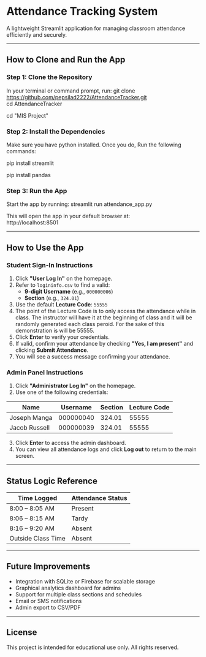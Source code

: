 # Attendance Tracking System

A lightweight Streamlit application for managing classroom attendance efficiently and securely.

---

## How to Clone and Run the App

### Step 1: Clone the Repository
In your terminal or command prompt, run:
git clone https://github.com/pepsilad2222/AttendanceTracker.git  
cd AttendanceTracker

cd "MIS Project"

### Step 2: Install the Dependencies
Make sure you have python installed. Once you do,
Run the following commands:

pip install streamlit

pip install pandas

### Step 3: Run the App
Start the app by running:
streamlit run attendance_app.py

This will open the app in your default browser at:  
http://localhost:8501

---

## How to Use the App

###  Student Sign-In Instructions

1. Click **"User Log In"** on the homepage.
2. Refer to `logininfo.csv` to find a valid:
   - **9-digit Username** (e.g., `000000006`)
   - **Section** (e.g., `324.01`)
3. Use the default **Lecture Code**: `55555`
4. The point of the Lecture Code is to only access the attendance while in class. The instructor will have it at the beginning of class and it will be randomly generated each class peroid. For the sake of this demonstration is will be 55555.
5. Click **Enter** to verify your credentials.
6. If valid, confirm your attendance by checking **"Yes, I am present"** and clicking **Submit Attendance**.
7. You will see a success message confirming your attendance.

### Admin Panel Instructions

1. Click **"Administrator Log In"** on the homepage.
2. Use one of the following credentials:

| Name          | Username    | Section  | Lecture Code |
|---------------|-------------|----------|---------------|
| Joseph Manga  | 000000040   | 324.01   | 55555         |
| Jacob Russell | 000000039   | 324.01   | 55555         |

3. Click **Enter** to access the admin dashboard.
4. You can view all attendance logs and click **Log out** to return to the main screen.

---

## Status Logic Reference

| Time Logged        | Attendance Status |
|--------------------|-------------------|
| 8:00 – 8:05 AM     | Present           |
| 8:06 – 8:15 AM     | Tardy             |
| 8:16 – 9:20 AM     | Absent            |
| Outside Class Time | Absent            |

---

## Future Improvements

- Integration with SQLite or Firebase for scalable storage
- Graphical analytics dashboard for admins
- Support for multiple class sections and schedules
- Email or SMS notifications
- Admin export to CSV/PDF

---

## License

This project is intended for educational use only. All rights reserved.
